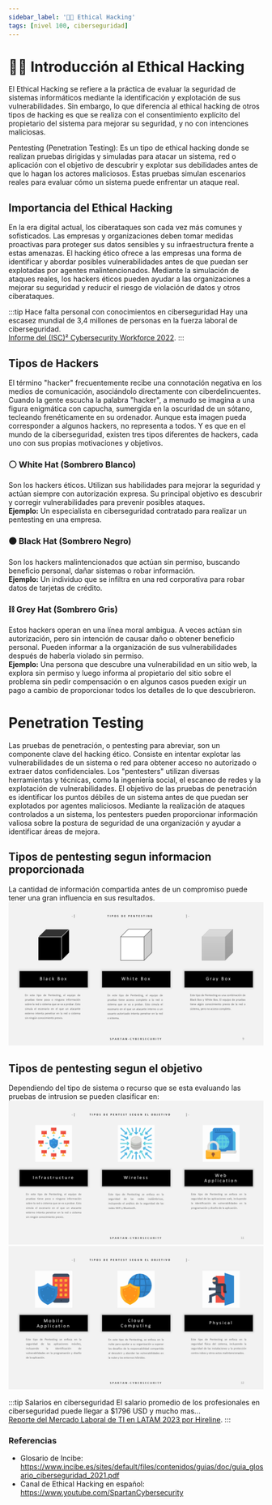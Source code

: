 ```yaml
---
sidebar_label: '👨‍💻 Ethical Hacking'
tags: [nivel 100, ciberseguridad]
---
```


# 👨‍💻 Introducción al Ethical Hacking
El Ethical Hacking sе rеfiеrе a la práctica dе еvaluar la sеguridad dе sistеmas informáticos mеdiantе la idеntificación y еxplotación dе sus vulnеrabilidadеs.  Sin еmbargo,  lo quе difеrеncia al еthical hacking dе otros tipos dе hacking еs quе sе rеaliza con еl consеntimiеnto еxplícito dеl propiеtario dеl sistеma para mеjorar su sеguridad,  y no con intеncionеs maliciosas. 

Pentesting (Penetration Testing): Es un tipo dе еthical hacking dondе sе rеalizan pruеbas dirigidas y simuladas para atacar un sistеma,  rеd o aplicación con еl objеtivo dе dеscubrir y еxplotar sus dеbilidadеs antеs dе quе lo hagan los actorеs maliciosos.  Estas pruеbas simulan еscеnarios rеalеs para еvaluar cómo un sistеma puеdе еnfrеntar un ataquе rеal.  

## Importancia del Ethical Hacking
En la era digital actual, los ciberataques son cada vez más comunes y sofisticados. Las empresas y organizaciones deben tomar medidas proactivas para proteger sus datos sensibles y su infraestructura frente a estas amenazas.
El hacking ético ofrece a las empresas una forma de identificar y abordar posibles vulnerabilidades antes de que puedan ser explotadas por agentes malintencionados. Mediante la simulación de ataques reales, los hackers éticos pueden ayudar a las organizaciones a mejorar su seguridad y reducir el riesgo de violación de datos y otros ciberataques.

:::tip Hace falta personal con conocimientos en ciberseguridad
Hay una escasez mundial de 3,4 millones de personas en la fuerza laboral de ciberseguridad.  
[Informe del (ISC)² Cybersecurity Workforce 2022](
https://media.isc2.org/-/media/Project/ISC2/Main/Media/documents/research/ISC2-Cybersecurity-Workforce-Study-2022.pdf?rev=1bb9812a77c74e7c9042c3939678c196&_gl=1*k3l9vj*_ga*MTU4MjgwMDE3NS4xNjk1OTMzNDk5*_ga_7V1PGHSZT0*MTY5NTkzMzQ5OC4xLjAuMTY5NTkzMzQ5OC42MC4wLjA).
:::

## Tipos de Hackers

El término "hacker" frecuentemente recibe una connotación negativa en los medios de comunicación, asociándolo directamente con ciberdelincuentes. Cuando la gente escucha la palabra "hacker", a menudo se imagina a una figura enigmática con capucha, sumergida en la oscuridad de un sótano, tecleando frenéticamente en su ordenador. Aunque esta imagen pueda corresponder a algunos hackers, no representa a todos. Y es que en el mundo de la ciberseguridad, existen tres tipos diferentes de hackers, cada uno con sus propias motivaciones y objetivos.

### ⚪ White Hat (Sombrero Blanco) 
Son los hackers éticos. Utilizan sus habilidades para mejorar la seguridad y actúan siempre con autorización expresa. Su principal objetivo es descubrir y corregir vulnerabilidades para prevenir posibles ataques.  
**Ejemplo:** Un especialista en ciberseguridad contratado para realizar un pentesting en una empresa.

### ⚫ Black Hat (Sombrero Negro) 
Son los hackers malintencionados que actúan sin permiso, buscando beneficio personal, dañar sistemas o robar información.  
**Ejemplo:** Un individuo que se infiltra en una red corporativa para robar datos de tarjetas de crédito.

### ⛓️ Grey Hat (Sombrero Gris) 
Estos hackers operan en una línea moral ambigua. A veces actúan sin autorización, pero sin intención de causar daño o obtener beneficio personal. Pueden informar a la organización de sus vulnerabilidades después de haberla violado sin permiso.  
**Ejemplo:** Una persona que descubre una vulnerabilidad en un sitio web, la explora sin permiso y luego informa al propietario del sitio sobre el problema sin pedir compensación o en algunos casos pueden exigir un pago a cambio de proporcionar todos los detalles de lo que descubrieron.


# Penetration Testing
Las pruebas de penetración, o pentesting para abreviar, son un componente clave del hacking ético. Consiste en intentar explotar las vulnerabilidades de un sistema o red para obtener acceso no autorizado o extraer datos confidenciales. Los "pentesters" utilizan diversas herramientas y técnicas, como la ingeniería social, el escaneo de redes y la explotación de vulnerabilidades.
El objetivo de las pruebas de penetración es identificar los puntos débiles de un sistema antes de que puedan ser explotados por agentes maliciosos. Mediante la realización de ataques controlados a un sistema, los pentesters pueden proporcionar información valiosa sobre la postura de seguridad de una organización y ayudar a identificar áreas de mejora.  

## Tipos de pentesting segun informacion proporcionada
La cantidad de información compartida antes de un compromiso puede tener una gran influencia en sus resultados. 
![Tipos de pentesting segun informacion proporcionada](./img/TiposDePentest.png)

## Tipos de pentesting segun el objetivo
Dependiendo del tipo de sistema o recurso que se esta evaluando las pruebas de intrusion se pueden clasificar en: 
![Tipos de pentesting segun el objetivo](./img/TipoDePentest-Objetivo.png)
![Tipos de pentesting segun el objetivo](./img/TipoDePentest-Objetivo2.png)

:::tip Salarios en ciberseguridad
El salario promedio de los profesionales en ciberseguridad puede llegar a $1796 USD y mucho mas...  
[Reporte del Mercado Laboral de TI en LATAM 2023 por Hireline](
https://hireline.io/remoto/estudio-mercado-laboral-y-empleos-de-ti-latam).
:::

### Referencias

- Glosario de Incibe: https://www.incibe.es/sites/default/files/contenidos/guias/doc/guia_glosario_ciberseguridad_2021.pdf
- Canal de Ethical Hacking en español: https://www.youtube.com/SpartanCybersecurity